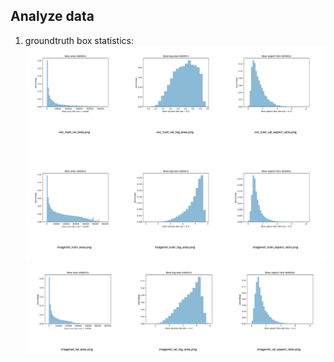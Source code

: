 ## Analyze data
1. groundtruth box statistics:
![a.png](gt_box_analysis.png)
![b.png](gt_box_analysis2.png)